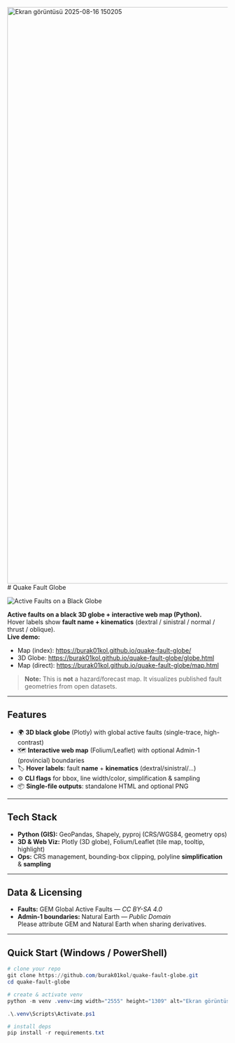 <img width="2543" height="1317" alt="Ekran görüntüsü 2025-08-16 150205" src="https://github.com/user-attachments/assets/41de7939-0ef0-4472-a769-3c1aef009ef9" /># Quake Fault Globe

![Active Faults on a Black Globe](assets/cover.png)

**Active faults on a black 3D globe + interactive web map (Python).**  
Hover labels show **fault name + kinematics** (dextral / sinistral / normal / thrust / oblique).  
**Live demo:**  
- Map (index): https://burak01kol.github.io/quake-fault-globe/  
- 3D Globe: https://burak01kol.github.io/quake-fault-globe/globe.html  
- Map (direct): https://burak01kol.github.io/quake-fault-globe/map.html

> **Note:** This is **not** a hazard/forecast map. It visualizes published fault geometries from open datasets.

---

## Features
- 🌍 **3D black globe** (Plotly) with global active faults (single-trace, high-contrast)
- 🗺️ **Interactive web map** (Folium/Leaflet) with optional Admin-1 (provincial) boundaries
- 🏷️ **Hover labels**: fault **name** + **kinematics** (dextral/sinistral/…)
- ⚙️ **CLI flags** for bbox, line width/color, simplification & sampling
- 📦 **Single-file outputs**: standalone HTML and optional PNG

---

## Tech Stack
- **Python (GIS):** GeoPandas, Shapely, pyproj (CRS/WGS84, geometry ops)
- **3D & Web Viz:** Plotly (3D globe), Folium/Leaflet (tile map, tooltip, highlight)
- **Ops:** CRS management, bounding-box clipping, polyline **simplification** & **sampling**

---

## Data & Licensing
- **Faults:** GEM Global Active Faults — *CC BY-SA 4.0*  
- **Admin-1 boundaries:** Natural Earth — *Public Domain*  
Please attribute GEM and Natural Earth when sharing derivatives.

---

## Quick Start (Windows / PowerShell)

```powershell
# clone your repo
git clone https://github.com/burak01kol/quake-fault-globe.git
cd quake-fault-globe

# create & activate venv
python -m venv .venv<img width="2555" height="1309" alt="Ekran görüntüsü 2025-08-16 150327 - Kopya" src="https://github.com/user-attachments/assets/5ed17036-25df-4543-9025-77d05e36017b" />

.\.venv\Scripts\Activate.ps1

# install deps
pip install -r requirements.txt
